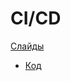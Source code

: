 # CI/CD

[Слайды](https://dbeliakov.github.io/mipt-industrial-programming/lectures/09/lecture.slide.html)

* [Код](code)